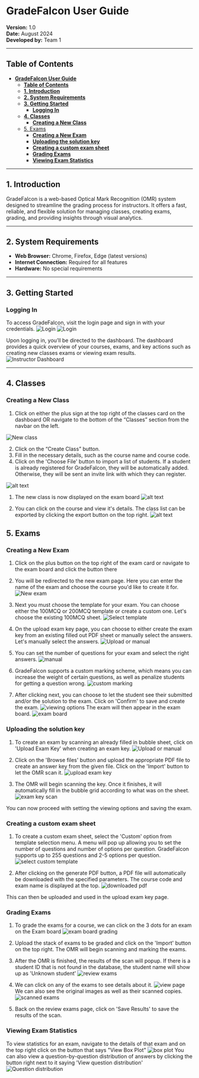# **GradeFalcon User Guide**

**Version:** 1.0  
**Date:** August 2024  
**Developed by:** Team 1

---

## **Table of Contents**

- [**GradeFalcon User Guide**](#gradefalcon-user-guide)
  - [**Table of Contents**](#table-of-contents)
  - [**1. Introduction**](#1-introduction)
  - [**2. System Requirements**](#2-system-requirements)
  - [**3. Getting Started**](#3-getting-started)
    - [**Logging In**](#logging-in)
  - [**4. Classes**](#4-classes)
    - [**Creating a New Class**](#creating-a-new-class)
  - [5. Exams](#5-exams)
    - [**Creating a New Exam**](#creating-a-new-exam)
    - [**Uploading the solution key**](#uploading-the-solution-key)
    - [**Creating a custom exam sheet**](#creating-a-custom-exam-sheet)
    - [**Grading Exams**](#grading-exams)
    - [**Viewing Exam Statistics**](#viewing-exam-statistics)

---

## **1. Introduction**

GradeFalcon is a web-based Optical Mark Recognition (OMR) system designed to streamline the grading process for instructors. It offers a fast, reliable, and flexible solution for managing classes, creating exams, grading, and providing insights through visual analytics.

---

## **2. System Requirements**

- **Web Browser:** Chrome, Firefox, Edge (latest versions)
- **Internet Connection:** Required for all features
- **Hardware:** No special requirements

---

## **3. Getting Started**

### **Logging In**

To access GradeFalcon, visit the login page and sign in with your credentials. 
![Login](instructorView/login.PNG)
![Login](instructorView/login_info.png)


Upon logging in, you’ll be directed to the dashboard. The dashboard provides a quick overview of your courses, exams, and key actions such as creating new classes exams or viewing exam results.
![Instructor Dashboard](instructorView/instructor_dashboard.PNG)

---

## **4. Classes**

### **Creating a New Class**

1. Click on either the plus sign at the top right of the classes card on the dashboard OR navigate to the bottom of the “Classes” section from the navbar on the left.
   
![New class](instructorView/new_class_1.png)

2. Click on the “Create Class” button.
3. Fill in the necessary details, such as the course name and course code.
4. Click on the 'Choose File' button to import a list of students. If a student is already registered for GradeFalcon, they will be automatically added. Otherwise, they will be sent an invite link with which they can register.
   
![alt text](instructorView/new_class_2.png)

1. The new class is now displayed on the exam board
![alt text](instructorView/new_class_3.png)

1. You can click on the course and view it's details. The class list can be exported by clicking the export button on the top right.
![alt text](instructorView/new_class_4.png)

## 5. Exams

### **Creating a New Exam**

1. Click on the plus button on the top right of the exam card or navigate to the exam board and click the button there

2. You will be redirected to the new exam page. Here you can enter the name of the exam and choose the course you'd like to create it for.
![New exam](instructorView/new_exam_1.png)

1. Next you must choose the template for your exam. You can choose either the 100MCQ or 200MCQ template or create a custom one. Let's choose the existing 100MCQ sheet. 
![Select template](instructorView/new_exam_2.png)  

1. On the upload exam key page, you can choose to either create the exam key from an existing filled out PDF sheet or manually select the answers. Let's manually select the answers.
![Upload or manual](instructorView/new_exam_3.png)

1. You can set the number of questions for your exam and select the right answers.
![manual](instructorView/manual_exam_key.png)

1. GradeFalcon supports a custom marking scheme, which means you can increase the weight of certain questions, as well as penalize students for getting a question wrong.
![custom marking](instructorView/custom_marking.png)

1. After clicking next, you can choose to let the student see their submitted and/or the solution to the exam. Click on 'Confirm' to save and create the exam.
![viewing options](instructorView/viewing_options.png)
The exam will then appear in the exam board.
![exam board](instructorView/exam_board.png)

### **Uploading the solution key**

1. To create an exam by scanning an already filled in bubble sheet, click on 'Upload Exam Key' when creating an exam key.
![Upload or manual](instructorView/new_exam_3.png)

2. Click on the 'Browse files' button and upload the appropriate PDF file to create an answer key from the given file. Click on the 'Import' button to let the OMR scan it. 
![upload exam key](instructorView/upload_exam_key.png)

3. The OMR will begin scanning the key. Once it finishes, it will automatically fill in the bubble grid according to what was on the sheet.
![exam key scan](instructorView/exam_key_scan.png)

You can now proceed with setting the viewing options and saving the exam.

### **Creating a custom exam sheet**

1. To create a custom exam sheet, select the 'Custom' option from template selection menu. A menu will pop up allowing you to set the number of questions and number of options per question. GradeFalcon supports up to 255 questions and 2-5 options per question.
![select custom template](instructorView/select_custom_template.png)

2. After clicking on the generate PDF button, a PDF file will automatically be downloaded with the specified parameters. The course code and exam name is displayed at the top.
![downloaded pdf](instructorView/downloaded_pdf.png)

This can then be uploaded and used in the upload exam key page.

### **Grading Exams**

1. To grade the exams for a course, we can click on the 3 dots for an exam on the Exam board
![exam board grading](instructorView/exam_board_grading.png)

2. Upload the stack of exams to be graded and click on the 'Import' button on the top right. The OMR will begin scanning and marking the exams.
   
3. After the OMR is finished, the results of the scan will popup. If there is a student ID that is not found in the database, the student name will show up as 'Unknown student'
![review exams](instructorView/review_exams.png)

4. We can click on any of the exams to see details about it.
![view page](instructorView/view_page.png)
We can also see the original images as well as their scanned copies.
![scanned exams](instructorView/view_scanned.png)

5. Back on the review exams page, click on 'Save Results' to save the results of the scan.

### **Viewing Exam Statistics**

To view statistics for an exam, navigate to the details of that exam and on the top right click on the button that says "View Box Plot"
![box plot](instructorView/box_plot.png)
You can also view a question-by-question distribution of answers by clicking the button right next to it saying 'View question distribution'
![Question distribution](instructorView/question_distribution.png)